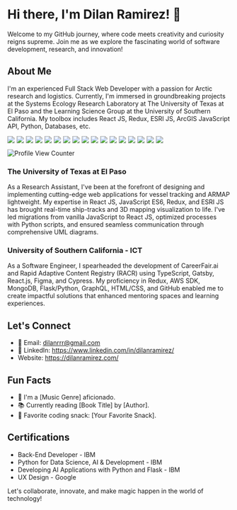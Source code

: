 # Hi there, I'm Dilan Ramirez! 👋

Welcome to my GitHub journey, where code meets creativity and curiosity reigns supreme. Join me as we explore the fascinating world of software development, research, and innovation!

## About Me

I'm an experienced Full Stack Web Developer with a passion for Arctic research and logistics. Currently, I'm immersed in groundbreaking projects at the Systems Ecology Research Laboratory at The University of Texas at El Paso and the Learning Science Group at the University of Southern California. My toolbox includes React JS, Redux, ESRI JS, ArcGIS JavaScript API, Python, Databases, etc.

<div style="display: flex; flex-wrap: wrap;">
    <img src="https://img.shields.io/badge/-HTML5-E34F26?style=flat&logo=html5&logoColor=white" style="margin-right: 5px;">
    <img src="https://img.shields.io/badge/-CSS3-1572B6?style=flat&logo=css3&logoColor=white" style="margin-right: 5px;">
    <img src="https://img.shields.io/badge/-Bootstrap-563D7C?style=flat&logo=bootstrap&logoColor=white" style="margin-right: 5px;">
    <img src="https://img.shields.io/badge/-JavaScript-eed718?style=flat&logo=javascript&logoColor=ffffff" style="margin-right: 5px;">
    <img src="https://img.shields.io/badge/-Sass-cc6699?style=flat&logo=sass&logoColor=ffffff" style="margin-right: 5px;">
    <img src="https://img.shields.io/badge/-React-000000?style=flat&logo=react&logoColor=00c8ff" style="margin-right: 5px;">
    <img src="https://img.shields.io/badge/-MongoDB-4DB33D?style=flat&logo=mongodb&logoColor=FFFFFF" style="margin-right: 5px;">
    <img src="https://img.shields.io/badge/-GraphQL-e535ab?style=flat&logo=graphql&logoColor=FFFFFF" style="margin-right: 5px;">
    <img src="https://img.shields.io/badge/-MySQL-F29111?style=flat&logo=mysql&logoColor=FFFFFF" style="margin-right: 5px;">
    <img src="https://img.shields.io/badge/-Express.js-787878?style=flat" style="margin-right: 5px;">
    <img src="https://img.shields.io/badge/-Node.js-3C873A?style=flat&logo=Node.js&logoColor=white" style="margin-right: 5px;">
    <img src="https://img.shields.io/badge/Amazon_AWS-FF9900?style=flat&logo=amazonaws&logoColor=white" style="margin-right: 5px;">
    <img src="https://img.shields.io/badge/-Progressive%20Web%20Apps-5A0FC8?style=flat" style="margin-right: 5px;">
    <img src="https://img.shields.io/badge/-GIS-5A0FC8?style=flat&logoColor=white" style="margin-right: 5px;">
    <img src="https://img.shields.io/badge/Android-3DDC84?style=flat&logo=android&logoColor=white" style="margin-right: 5px;">
    <img src="https://img.shields.io/badge/GIT-E44C30?style=flat&logo=git&logoColor=white" style="margin-right: 5px;">
    <img src="https://img.shields.io/badge/Python-3776AB?style=flat&logo=python&logoColor=white">
</div>

![Profile View Counter](https://komarev.com/ghpvc/?username=Tanu-N-Prabhu)


### The University of Texas at El Paso

As a Research Assistant, I've been at the forefront of designing and implementing cutting-edge web applications for vessel tracking and ARMAP lightweight. My expertise in React JS, JavaScript ES6, Redux, and ESRI JS has brought real-time ship-tracks and 3D mapping visualization to life. I've led migrations from vanilla JavaScript to React JS, optimized processes with Python scripts, and ensured seamless communication through comprehensive UML diagrams.

### University of Southern California - ICT

As a Software Engineer, I spearheaded the development of CareerFair.ai and Rapid Adaptive Content Registry (RACR) using TypeScript, Gatsby, React.js, Figma, and Cypress. My proficiency in Redux, AWS SDK, MongoDB, Flask/Python, GraphQL, HTML/CSS, and GitHub enabled me to create impactful solutions that enhanced mentoring spaces and learning experiences.

## Let's Connect

- 📧 Email: dilanrrr@gmail.com
- 💼 LinkedIn: https://www.linkedin.com/in/dilanramirez/
- Website: https://dilanramirez.com/

## Fun Facts

- 🎵 I'm a [Music Genre] aficionado.
- 📚 Currently reading [Book Title] by [Author].
- 🌟 Favorite coding snack: [Your Favorite Snack].

## Certifications

- Back-End Developer - IBM
- Python for Data Science, AI & Development - IBM
- Developing AI Applications with Python and Flask - IBM
- UX Design - Google

Let's collaborate, innovate, and make magic happen in the world of technology!
